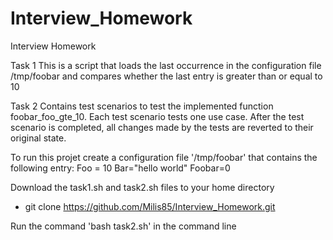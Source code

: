 # Interview_Homework
Interview Homework

Task 1
This is a script that loads the last occurrence in the configuration file /tmp/foobar and compares
whether the last entry is greater than or equal to 10

Task 2
Contains test scenarios to test the implemented function foobar_foo_gte_10.
Each test scenario tests one use case.
After the test scenario is completed, all changes made by the tests are reverted to their original state.

To run this projet create a configuration file '/tmp/foobar' that contains the following entry:
Foo = 10
Bar="hello world"
Foobar=0

Download the task1.sh and task2.sh files to your home directory
- git clone https://github.com/Milis85/Interview_Homework.git
 
Run the command 'bash task2.sh' in the command line
